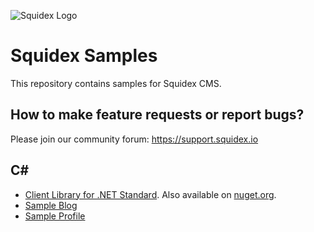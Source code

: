 ![Squidex Logo](https://raw.githubusercontent.com/Squidex/squidex/master/media/logo-wide.png "Squidex")

# Squidex Samples

This repository contains samples for Squidex CMS.

## How to make feature requests or report bugs? 

Please join our community forum: https://support.squidex.io

## C#

* [Client Library for .NET Standard](csharp/Squidex.ClientLibrary). Also available on [nuget.org](https://www.nuget.org/packages/Squidex.ClientLibrary/).
* [Sample Blog](csharp/Sample.Blog)
* [Sample Profile](csharp/Sample.Profile)
